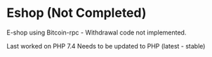 # Eshop (Not Completed)

E-shop using Bitcoin-rpc - Withdrawal code not implemented. 

Last worked on PHP 7.4 Needs to be updated to PHP (latest - stable)

